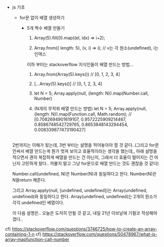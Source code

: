 * js 기초

  * for문 없이 배열 생성하기

    - 5개 짝수 배열 만들기

      1. Array(5).fill(0).map((el, idx) => i+2);

      2. Array.from({ length: 5}, (v, i) => i); // v는 각 원소(undefined), i는 인덱스
      
      이하 부터는 stackoverflow 지식인들이 배열 만드는 방법...

      1. Array.from(Array(5).keys()) // [0, 1, 2, 3, 4]

      2. [...Array(5).keys()] // [0, 1, 2, 3, 4]

      3. let N = 5; Array.apply(null, {length: N}).map(Number.call, Number)

      4. (N개의 무작위 배열 만드는 방법) let N = 5; Array.apply(null, {length: N}).map(Function.call, Math.random); // [0.7082694901619107, 0.9572225909214467, 0.8586748542729765, 0.8653848143294454, 0.008339877473190427]

   <br/>
   2번까지는 이해가 됬는데, 3번 부터는 설명을 적어놓아야 할 것 같다..(그리고 for문 안써서 배열 만드는게 뭔가 멋져 보이고 효율적이라는 생각을 했는데,, 아래 설명을 적으면서 괜히 복잡하게 배열을 만드는 건 아닌지, 그래서 더 효율이 떨어지는 건 아닌지 고민하게 됬다.. 까불지 말고 그냥 for문으로 배열 만드는 것도 괜찮을 것 같다)

   Number.call(undefined, N)은 Number(N)과 동일하다고 한다. Number(N)은 N을return 해준다.

   그리고 Array.apply(null, [undefined, undefined])는 Array(undefined, undefined)와 동일하다고 한다. Array(undefined, undefined)는 2개의 원소가 각각 undefined인 배열이다.

  이 다음 설명은.. 오늘은 도저히 안될 것 같고, 내일 21년 이브날에 기필코 작성해야겠다.. 

cf) https://stackoverflow.com/questions/3746725/how-to-create-an-array-containing-1-n
cf) https://stackoverflow.com/questions/50478967/what-is-array-mapfunction-call-number

